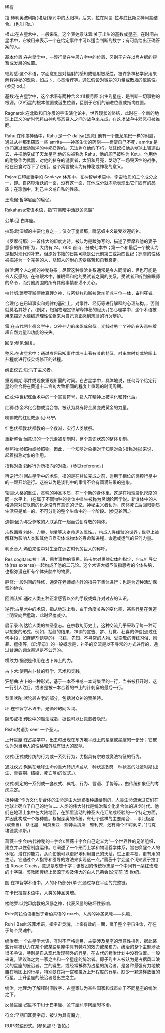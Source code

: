

稀有

拉:赫利奥波利斯(埃及)祭司中的太阳神。后来，拉在阿蒙-拉与底比斯之神阿蒙结合。(也叫 Re。)

根式:在占星术中，一般来说，这个表达意味着:关于出生的基数或星座。在时间占星术中，它被用来表示一个在给定事件中可以适当判断的数字；有可能给出正确答案的人。

基本位置:在占星学中，一颗行星在生辰八字中的位置，区别于它在以后占据的短暂或发展的位置。

辐射感:这个术语，字面意思是对辐射的感知或辐射敏感性，被许多神秘学家用来解释神秘的现象，如占卜、心灵治疗等。通过假设对微妙的力量或散发的敏感性。(参见 od。)

基数:在占星学中，这个术语有两种含义:(1)根号图:出生的星座，是判断一切事物的根源。(2)行星的根本位置或诞生位置，区别于它们的前进位置或指向位置。

Ragnarok:在北欧和日尔曼的宇宙演化论中，世界现状的终结，此时在一个新的地球上正义的新时代将由神和邪恶巨人之间的战争来完成，在这场战争中邪恶将被推翻。

Rahu:在印度神话中，Rahu 是一个 daitya(恶魔),他有一个像龙尾巴一样的附肢，通过从神那里窃取一些 amrita——神圣生命的药剂——而使自己不死，amrita 是他们通过搅动海洋的牛奶获得的。无法剥夺他的不朽，毗瑟奴把他从地球上驱逐出去，并把他变成了天龙星座:他的头被称为 Rahu，他的尾巴被称为 Ketu。他用他的附肢作为武器，对他的掠夺的谴责者，太阳和月亮，发动了一场毁灭性的战争，他在日食时吞下了它们。这个寓言被认为有神秘或神秘的意义。

Rajas:在印度哲学的 Sankhya 体系中，在神智学术语中，宇宙物质的三个成分之一，即。自然界活跃的一面，没有这一面，其他成分就不能表现出它们固有的品质；在瑜伽中，利己主义或自私的性质。

王瑜伽:哲学层面的瑜伽。

Rakahasa:梵语术语，指“在黑暗中活跃的恶魔”

公羊:见:白羊座。

拉玛:毗湿奴的主要化身之一；仅次于奎师那，毗瑟奴主义最受欢迎的神。

《罗摩衍那》:一首伟大的印度史诗，被认为是跋弥写的，描述了罗摩和他的妻子悉多的所作所为，大约有 24，000 首诗，分成七本书；第一个和最后一个被认为是相对现代的补充，但原始书籍的日期可能是公元前第三或第四世纪；罗摩的性格被描述为一个完美的人，以超人的耐心忍受痛苦和自我否定。

融洽:两个人之间的神秘联系；尽管这种融洽关系通常是令人同情的，但也可能是令人反感的。在催眠术中，催眠师和他的受试者之间的关系，受试者只听到催眠师的命令，而对他周围的所有其他事情都漠不关心。

拉什努:琐罗亚斯德教真理之神，与密特拉和斯拉欧加组成三位一体，审判死者。

合理化:在已知事实和规律的基础上，对事件、经历等进行解释的心理结构。，否则就莫名其妙了。(例如，根据物理定律解释神秘的经历。)在心理学中，这个术语被用来描述大脑编造理性论据来为自己真正感到羞耻的行为辩护。

雷:在古代阿卡德文学中，众神神力的来源或象征；光线对另一个神的丧失意味着超自然力量和功能的丧失。

回复:参见:回复。

整风:在占星术中；通过参照已知事件或与土著有关的特征，对出生时刻或地图上升程度进行核实或修正的过程。

纠正仪式:见:马丁主义者。

重现周期:事件或现象重现所需的时间。在占星学中，具体地说，任何两个给定行星的会合将在黄道十二宫的大致相同的程度上重现的时间周期。

红龙:中世纪炼金术中的一个寓言符号，指人在精神上被净化和转化后。

红狮:炼金术化合物或混合物，被认为具有将金属变成黄金的力量。

喇嘛教的红色教派:见:马宁。

红色伏都教:伏都教的一个教派，实行人类献祭。

重新整合:当意识的一个元素被复制时，整个意识状态的整体复制。

参照物:参照物或参照物。因此，一个知觉对象相对于知觉对象(指称对象)来说，起着指称对象的作用。

指称对象:指称行为所指向的对象。(参见:referend。)

再逆行:时间占星学中的术语，指的是在相位完成之前，适用于相位的两颗行星中的一颗开始逆行。这被认为是谈判中的事情不会有圆满结果的迹象。

轮回:人格的重生，灵魂的神圣本质，在一个新的身体里，这是在物理进化尺度的同一水平上。(在属于不同物种的身体中重生被称为灵魂轮回学说。新身体中的人格通常对它以前的化身没有有意识的记忆。神秘主义者认为，肉体死亡后回归物质生活只是单一的、不可分割的整个生命中的一个阶段。(参见轮回。)

遗物:因为与受尊敬的人联系在一起而受到尊敬的物体。

宗教因素:物体、力量、能量等决定命运的属性。，构成人类经验的世界；世界上被解释为影响人类和其他自然实体或物体的寿命和进程、命运或运气的任何力量。

利乏音人:希伯来语中对生活在远古时代的巨人的称呼。

Res cogitans:拉丁语，思考事物的意思。笛卡尔对思维实体的指定，它与扩展实体(res extensa)一起构成了他的二元论。这个术语大概不仅指思考的个体头脑，也指弥漫在所有个体头脑中的物质。

静修:一段时间的静修，通常在老师或内行的指导下集体进行；也是为这种活动保留的地方。

回溯认知:通过人类五种正常感官以外的手段或媒介对过去的认识。

逆行:占星术中的术语，指从地球上看，由于角度关系的变化率，某些行星在黄道上明显向后运动，此时经度减少。

启示录:传达给人类的神圣意志。在宗教的历史上，这种交流几乎采取了每一种可以想象的形式，例如，抽签的结果、神谕的宣告、梦、幻觉、狂喜的体验(通过任何手段，如麻醉剂诱导的)、书籍、先知、不寻常的人物、受崇敬的传统习俗、风暴、瘟疫等。《启示录》的一般概念是，神圣的交流是以不寻常的方式进行的，通过普通的调查渠道是不公开的。

横纹力:据说是作用在占卜棒上的力。

占卜术:使用占卜杖的科学、艺术和实践。

狂想曲:占卜的一种形式，基于一本圣书或一本诗集里的一行，当书被打开时，这一行引人注目，或者是被一本合着的书上的针刺穿的最后一行。

梨俱吠陀:吠陀最古老的部分，包括对众神的赞美诗。

环:在神智学术语中，是循环的同义词。

隐形戒指:传说中的魔法戒指，据说可以让佩戴者隐形。

Rishi:梵语为 seer 一个圣人。

上升星座:在占星学中，出生时出现在东方地平线上的星座或星座的一部分；它被认为对当地人的性格和外貌有很大的影响。

仪式:正式或传统的行为或一系列行为，尤指具有宗教或魔法特征的行为。

通过仪式:聚集在地球生命的重大转折点或从一种状态到另一种状态的过渡时期(出生、青春期、结婚、死亡等)的仪式。).

仪式:规定的一系列或一套仪式、典礼、行为、言语、手势等。，由传统和象征的考虑决定。

根种族:“作为文化复合体的生命是由大洲或根种族绘制的，人类生命流通过它们在地球上确立了自己的地位……人类的伟大时代是统治和文化复合体的进步时代。他们在地理上集中在大陆地区，在那里流动的神圣火花汇聚成经验的一个特定方面，并因此构成一个根种族。根据深奥的传统，有七个这样的主要聚合……即北极星(或亚当)、极北星、利莫里亚、亚特兰提斯、雅利安，还有两个即将到来。”(马克埃德蒙琼斯。)

蔷薇十字会(古代神秘的十字会):蔷薇十字会自己定义为“一个世界性的兄弟组织，建立并以住宿制度运作。它阐述了一个形而上学和物理哲学体系，旨在唤醒个人的休眠，潜在的能力，从而使他可以更好地利用自己的天赋，过上更幸福，更有用的生活。它通过个人指导和引导的方法来实现这一点。”蔷薇十字会这个词来源于拉丁语 Rosae Crucis，意思是玫瑰十字；该教团的传统标志是一个中间有一朵红玫瑰的十字架。该教团传统上起源于埃及伟大的白人兄弟会(公元前 15 世纪)。

圆:在神智学术语中，人的不朽部分(单子)通过存在平面的完整链。

在卡巴拉提术语中，人类的神圣灵魂。

楼陀罗:吠陀印度教的风暴之神，代表风暴的破坏性影响。

Ruh:阿拉伯语相当于希伯来语的 ruach，人类的神圣灵魂——头脑。

Ruh i Basit:苏菲术语，指宇宙灵魂，上帝有效的一面，赋予整个宇宙生命，存在于每个灵魂中。

统治者:一个占星学术语，有时不严格适用，主要涉及星座的示意性排列，据此某些行星被认为在某个或某些星座中具有特殊的效力或亲和力。统治的整个主题涉及很多争议，特别是自从现代发现额外的行星，在古代的统治计划中没有位置。一般来说，建议称之为一家之主和一个星座的统治者。房子的主人被认为是占据风口浪尖的星座的统治者。主的诞生，或经常被称为占星的统治者，是各种最强有力地放置在地图上的行星，特别是在第一宫和接近上升程度的行星。缺少一颗这样放置的行星，上升星座的统治者是出生之主。

统治，地理:为了解释时间数字，占星家认为某些国家和城市处于不同星座的统治之下。

反刍星座:占星术中用于白羊座、金牛座和摩羯座的术语。

符文:早期日耳曼字母，被认为具有魔力。

RUP:梵语形式。(参见那马-鲁帕。)